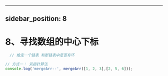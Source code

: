 
---
sidebar_position: 8
---

# 8、寻找数组的中心下标

```js
  // 给定一个链表 判断链表中是否有环
```

```js
// 方式一： 双指针算法
console.log('mergeArr--', mergeArr([1, 2, 3],[2, 5, 6]));
```
